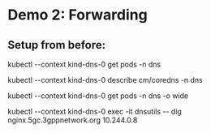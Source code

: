 # Demo 2: Forwarding

## Setup from before:

kubectl --context kind-dns-0 get pods -n dns

kubectl --context kind-dns-0 describe cm/coredns -n dns

kubectl --context kind-dns-0 get pods -n dns -o wide

kubectl --context kind-dns-0 exec -it dnsutils -- dig nginx.5gc.3gppnetwork.org 10.244.0.8
